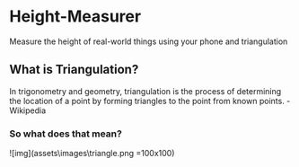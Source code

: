 # Height-Measurer
Measure the height of real-world things using your phone and triangulation

## What is Triangulation?
In trigonometry and geometry, triangulation is the process of determining the location of a point by forming triangles to the point from known points. - Wikipedia

### So what does that mean?
![img](assets\images\triangle.png =100x100) 